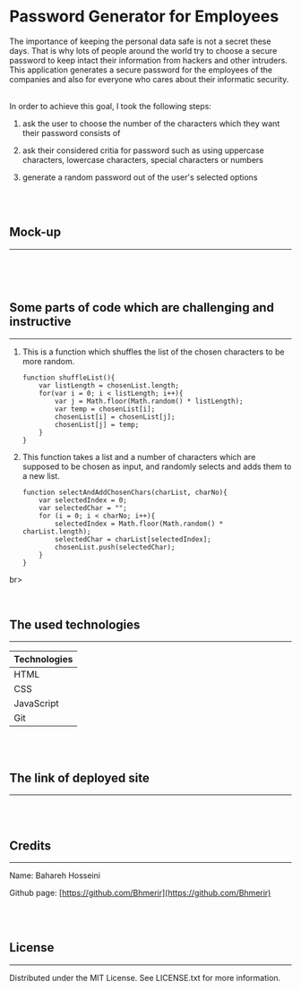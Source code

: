 # Password Generator for Employees

The importance of keeping the personal data safe is not a secret these days. That is why lots of people around the world try to choose a secure password to keep intact their information from hackers and other intruders. This application generates a secure password for the employees of the companies and also for everyone who cares about their informatic security. 


<br>
In order to achieve this goal, I took the following steps:

<br>

1. ask the user to choose the number of the characters which they want their password consists of

2. ask their considered critia for password such as using uppercase characters, lowercase characters, special characters or numbers

3. generate a random password out of the user's selected options

<br>

<br>


## Mock-up

---------------------------------

![]()

<br>

<br>


## Some parts of code which are challenging and instructive

---------------------------------

1. This is a function which shuffles the list of the chosen characters to be more random.

    ```
    function shuffleList(){
        var listLength = chosenList.length;
        for(var i = 0; i < listLength; i++){
            var j = Math.floor(Math.random() * listLength);
            var temp = chosenList[i];
            chosenList[i] = chosenList[j];
            chosenList[j] = temp;
        }
    }
    ```

2. This function takes a list and a number of characters which are supposed to be chosen as input, and randomly selects and adds them to a new list.

    ```
    function selectAndAddChosenChars(charList, charNo){ 
        var selectedIndex = 0;
        var selectedChar = "";
        for (i = 0; i < charNo; i++){
            selectedIndex = Math.floor(Math.random() * charList.length);
            selectedChar = charList[selectedIndex];
            chosenList.push(selectedChar);
        }
    }
    ```

br>

<br>

## The used technologies  

---------------------------------

|      Technologies     |
|-----------------------|
|         HTML          |
|         CSS           |
|        JavaScript     |
|         Git           |

<br>

<br>


## The link of deployed site

---------------------------------

[]()

<br>

<br>

## Credits

---------------------------------

Name:    Bahareh Hosseini

Github page:      [https://github.com/Bhmerir](https://github.com/Bhmerir)

<br>

<br>

## License

---------------------------------

Distributed under the MIT License. See LICENSE.txt for more information.


